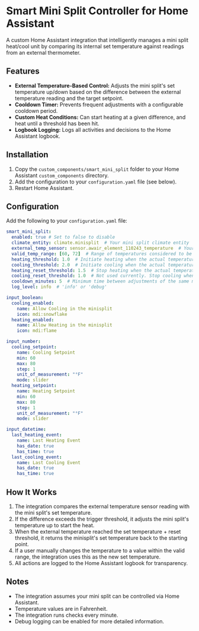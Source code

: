 # Smart Mini Split Controller for Home Assistant

A custom Home Assistant integration that intelligently manages a mini split heat/cool unit by comparing its internal set temperature against readings from an external thermometer.

## Features

- **External Temperature-Based Control:** Adjusts the mini split's set temperature up/down based on the difference between the external temperature reading and the target setpoint.
- **Cooldown Timer:** Prevents frequent adjustments with a configurable cooldown period.
- **Custom Heat Conditions:** Can start heating at a given difference, and heat until a threshold has been hit.
- **Logbook Logging:** Logs all activities and decisions to the Home Assistant logbook.

## Installation

1. Copy the `custom_components/smart_mini_split` folder to your Home Assistant `custom_components` directory.
2. Add the configuration to your `configuration.yaml` file (see below).
3. Restart Home Assistant.

## Configuration

Add the following to your `configuration.yaml` file:

```yaml
smart_mini_split:
  enabled: true # Set to false to disable
  climate_entity: climate.minisplit  # Your mini split climate entity
  external_temp_sensor: sensor.awair_element_110243_temperature  # Your external temperature sensor
  valid_temp_range: [60, 72]  # Range of temperatures considered to be manually set. Ranges outside this are considered set by automation.
  heating_threshold: 1.0  # Initiate heating when the actual temperature is this far below desired temperature
  cooling_threshold: 2.0  # Initiate cooling when the actual temperature is this far above desired temperature
  heating_reset_threshold: 1.5  # Stop heating when the actual temperature exceeds the desired temperature by this much
  cooling_reset_threshold: 1.0  # Not used currently. Stop cooling when the actual temperature is lower than the desired temperature by this much. Probably won't do anything because cooling sets the AC to desired_temperature.
  cooldown_minutes: 5  # Minimum time between adjustments of the same mode (heat or cool). Adjustments between modes will wait 15 minutes.
  log_level: info  # 'info' or 'debug'

input_boolean:
  cooling_enabled:
    name: Allow Cooling in the minisplit
    icon: mdi:snowflake
  heating_enabled:
    name: Allow Heating in the minisplit
    icon: mdi:flame

input_number:
  cooling_setpoint:
    name: Cooling Setpoint
    min: 60
    max: 80
    step: 1
    unit_of_measurement: "°F"
    mode: slider
  heating_setpoint:
    name: Heating Setpoint
    min: 60
    max: 80
    step: 1
    unit_of_measurement: "°F"
    mode: slider

input_datetime:
  last_heating_event:
    name: Last Heating Event
    has_date: true
    has_time: true
  last_cooling_event:
    name: Last Cooling Event
    has_date: true
    has_time: true
```

## How It Works

1. The integration compares the external temperature sensor reading with the mini split's set temperature.
2. If the difference exceeds the trigger threshold, it adjusts the mini split's temperature up to start the heat.
3. When the external temperature reached the set temperature + reset threshold, it returns the minisplit's set temperature back to the starting point.
4. If a user manually changes the temperature to a value within the valid range, the integration uses this as the new set temperature.
5. All actions are logged to the Home Assistant logbook for transparency.

## Notes

- The integration assumes your mini split can be controlled via Home Assistant.
- Temperature values are in Fahrenheit.
- The integration runs checks every minute.
- Debug logging can be enabled for more detailed information.
